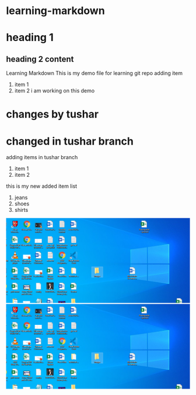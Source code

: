 # learning-markdown
# heading 1
## heading 2 content
Learning Markdown
This is my demo file for learning git repo
adding item
1. item 1
2. item 2
i am working on this demo 
# changes by tushar

# changed in tushar branch
adding items in tushar branch
1. item 1
2. item 2

this is my new added item list
1. jeans
2. shoes
3. shirts


<kbd>
  <img src="./images/demo.png">
</kbd>

<kbd>
  <img src="./images/test.png">
</kbd>

